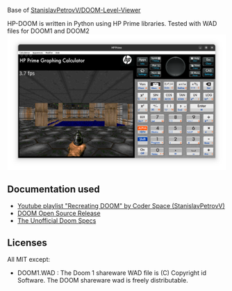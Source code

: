 Base of [StanislavPetrovV/DOOM-Level-Viewer](https://github.com/StanislavPetrovV/DOOM-Level-Viewer)

HP-DOOM is written in Python using HP Prime libraries. Tested with WAD files for DOOM1 and DOOM2
![doom](/screenshots/0.png)

## Documentation used
- [Youtube playlist "Recreating DOOM" by Coder Space (StanislavPetrovV)](https://youtube.com/playlist?list=PLi77irUVkDasNAYQPr3N8nVcJLQAlANva)
- [DOOM Open Source Release](https://github.com/id-Software/DOOM)
- [The Unofficial Doom Specs](https://www.gamers.org/dhs/helpdocs/dmsp1666.html)

## Licenses
All MIT except:
- DOOM1.WAD : The Doom 1 shareware WAD file is (C) Copyright id Software. The DOOM shareware wad is freely distributable.
